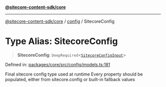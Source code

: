 [**@sitecore-content-sdk/core**](../../README.md)

***

[@sitecore-content-sdk/core](../../README.md) / [config](../README.md) / SitecoreConfig

# Type Alias: SitecoreConfig

> **SitecoreConfig**: `DeepRequired`\<[`SitecoreConfigInput`](SitecoreConfigInput.md)\>

Defined in: [packages/core/src/config/models.ts:181](https://github.com/Sitecore/content-sdk/blob/bc4d59e76288877091ea87e0b1f0d7300950e831/packages/core/src/config/models.ts#L181)

Final sitecore config type used at runtime
Every property should be populated, either from sitecore.config or built-in fallback values
